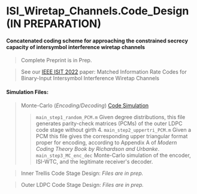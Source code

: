 # ISI_Wiretap_Channels.Code_Design (IN PREPARATION)

#### Concatenated coding scheme for approaching the constrained secrecy capacity of intersymbol interference wiretap channels
> Complete Preprint is in Prep.

> See our [IEEE ISIT 2022](https://ieeexplore.ieee.org/abstract/document/9834578#citations) paper: Matched Information Rate Codes for Binary-Input Intersymbol Interference Wiretap Channels


#### Simulation Files:
> Monte-Carlo (*Encoding/Decoding*) [Code Simulation](https://github.com/arianouri/ISI_Wiretap_Channels.Code_Design/tree/main/%5BSIMULATION_FILES%5D%20Code%20Design/MC_Encoding_Decoding)
>> `main_step1_random_PCM.m` Given degree distributions, this file generates parity-check matrices (PCMs) of the outer LDPC code stage without girth 4.
>> `main_step2_uppertri_PCM.m` Given a PCM this file gives the corresponding upper triangular format proper for encoding, according to Appendix A of *Modern Coding Theory Book by Richardson and Urbanke*.
>> `main_step3_MC_enc_dec` Monte-Carlo simulation of the encoder, ISI-WTC, and the legitimate receiver's decoder.

> Inner Trellis Code Stage Design: *Files are in prep.*

> Outer LDPC Code Stage Design: *Files are in prep.*
